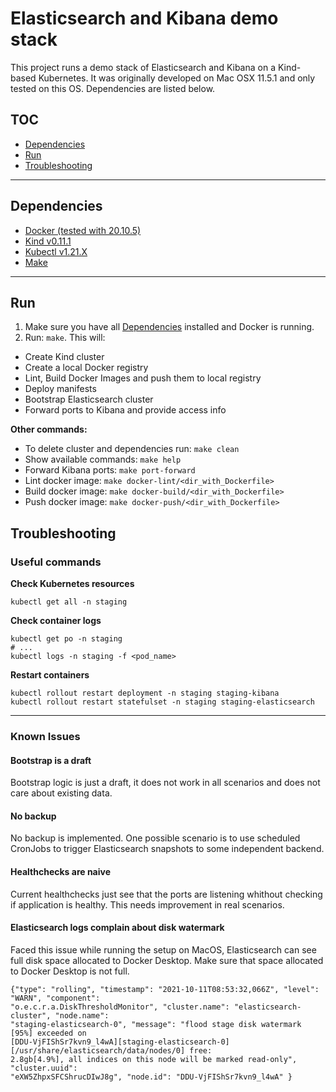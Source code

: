 # Elasticsearch and Kibana demo stack
This project runs a demo stack of Elasticsearch and Kibana on a Kind-based Kubernetes.
It was originally developed on Mac OSX 11.5.1 and only tested on this OS.
Dependencies are listed below.

## TOC
* [Dependencies](#dependencies)
* [Run](#run)
* [Troubleshooting](#troubleshooting)

---
## Dependencies
* [Docker (tested with 20.10.5)](https://docs.docker.com/get-docker)
* [Kind v0.11.1](https://kind.sigs.k8s.io/docs/user/quick-start/#installation)
* [Kubectl v1.21.X](https://kubernetes.io/docs/tasks/tools/#kubectl)
* [Make](https://www.gnu.org/software/make/)

---
## Run
1. Make sure you have all [Dependencies](#dependencies) installed and Docker is running.
1. Run: `make`. This will:
  - Create Kind cluster
  - Create a local Docker registry
  - Lint, Build Docker Images and push them to local registry
  - Deploy manifests
  - Bootstrap Elasticsearch cluster
  - Forward ports to Kibana and provide access info

**Other commands:**

* To delete cluster and dependencies run: `make clean`
* Show available commands: `make help`
* Forward Kibana ports: `make port-forward`
* Lint docker image: `make docker-lint/<dir_with_Dockerfile>`
* Build docker image: `make docker-build/<dir_with_Dockerfile>`
* Push docker image: `make docker-push/<dir_with_Dockerfile>`

## Troubleshooting
### Useful commands
**Check Kubernetes resources**
```
kubectl get all -n staging
```

**Check container logs**
```
kubectl get po -n staging
# ...
kubectl logs -n staging -f <pod_name>
```

**Restart containers**
```
kubectl rollout restart deployment -n staging staging-kibana
kubectl rollout restart statefulset -n staging staging-elasticsearch
```

---
### Known Issues
#### Bootstrap is a draft
Bootstrap logic is just a draft, it does not work in all scenarios and does not care about existing
data.

#### No backup
No backup is implemented. One possible scenario is to use scheduled CronJobs to trigger
Elasticsearch snapshots to some independent backend.

#### Healthchecks are naive
Current healthchecks just see that the ports are listening whithout checking if application is
healthy. This needs improvement in real scenarios.

#### Elasticsearch logs complain about disk watermark
Faced this issue while running the setup on MacOS, Elasticsearch can see full disk space allocated
to Docker Desktop. Make sure that space allocated to Docker Desktop is not full.

```
{"type": "rolling", "timestamp": "2021-10-11T08:53:32,066Z", "level": "WARN", "component":
"o.e.c.r.a.DiskThresholdMonitor", "cluster.name": "elasticsearch-cluster", "node.name":
"staging-elasticsearch-0", "message": "flood stage disk watermark [95%] exceeded on
[DDU-VjFIShSr7kvn9_l4wA][staging-elasticsearch-0][/usr/share/elasticsearch/data/nodes/0] free:
2.8gb[4.9%], all indices on this node will be marked read-only", "cluster.uuid":
"eXW5ZhpxSFCShrucDIwJ8g", "node.id": "DDU-VjFIShSr7kvn9_l4wA" }
```
